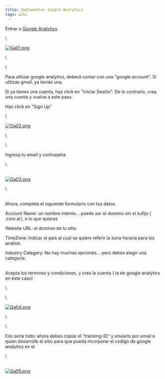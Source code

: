 ```yaml
---
title: Implementar Google Analytics
tags: wiki
---
```


Entrar a [Google Analytics](http://www.google.com/intl/es/analytics/)

\

[![Ga01.png](/wiki/images/thumb/6/65/Ga01.png/1000px-Ga01.png)](/wiki/index.php?title=Archivo:Ga01.png)

\

\

Para utilizar google analytics, deberá contar con una "google account".
Si utilizas gmail, ya tienes una.

Si ya tienes una cuenta, haz click en "Iniciar Sesión". De lo contrario,
crea una cuenta y vuelve a este paso.

Haz click en "Sign Up"

\

[![Ga02.png](/wiki/images/thumb/6/6b/Ga02.png/1000px-Ga02.png)](/wiki/index.php?title=Archivo:Ga02.png)

\

\

Ingresa tu email y contraseña

\

\
[![Ga03.png](/wiki/images/thumb/1/1b/Ga03.png/1000px-Ga03.png)](/wiki/index.php?title=Archivo:Ga03.png)

\

\
 Ahora, completa el siguiente formulario con tus datos.

Account Name: un nombre interno... puede ser el dominio sin el sufijo (
.com.ar), o lo que quieras

Website URL: el dominio de tu sitio

TimeZone: Indicar el país al cual se quiere referir la zona horaria para
los analisis

Industry Category: No hay muchas opciones... pero debes elegir una
categoría.

\
 Acepta los terminos y condiciones, y crea la cuenta ( la de google
analytics en este caso)

\

\

[![Ga04.png](/wiki/images/thumb/6/62/Ga04.png/1000px-Ga04.png)](/wiki/index.php?title=Archivo:Ga04.png)

\

\

Eso sería todo: ahora debes copiar el "tracking-ID" y enviarlo por email
a quien desarrolle el sitio para que pueda incorporar el codigo de
google analytics en el.

\

\
[![Ga05.png](/wiki/images/thumb/d/d5/Ga05.png/1000px-Ga05.png)](/wiki/index.php?title=Archivo:Ga05.png)
